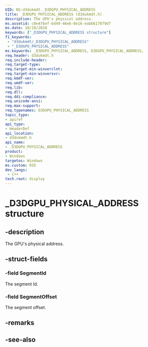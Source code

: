 ```yaml
---
UID: NS:d3dukmdt._D3DGPU_PHYSICAL_ADDRESS
title: _D3DGPU_PHYSICAL_ADDRESS (d3dukmdt.h)
description: The GPU's physical address.
ms.assetid: c0e476ef-bd49-46e6-8e16-eabb6178f9d7
ms.date: 10/19/2018
keywords: ["_D3DGPU_PHYSICAL_ADDRESS structure"]
f1_keywords:
 - "d3dukmdt/_D3DGPU_PHYSICAL_ADDRESS"
 - "_D3DGPU_PHYSICAL_ADDRESS"
ms.keywords: _D3DGPU_PHYSICAL_ADDRESS, D3DGPU_PHYSICAL_ADDRESS, 
req.header: d3dukmdt.h
req.include-header:
req.target-type:
req.target-min-winverclnt:
req.target-min-winversvr:
req.kmdf-ver:
req.umdf-ver:
req.lib:
req.dll:
req.ddi-compliance:
req.unicode-ansi:
req.max-support:
req.typenames: D3DGPU_PHYSICAL_ADDRESS
topic_type: 
- apiref
api_type: 
- HeaderDef
api_location: 
- d3dukmdt.h
api_name: 
- _D3DGPU_PHYSICAL_ADDRESS
product:
- Windows
targetos: Windows
ms.custom: RS5
dev_langs:
 - c++
tech.root: display
---
```


# _D3DGPU_PHYSICAL_ADDRESS structure

## -description

The GPU's physical address.

## -struct-fields

### -field SegmentId

The segment Id.

### -field SegmentOffset
 
The segment offset.

## -remarks

## -see-also
